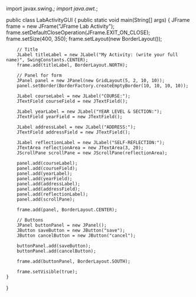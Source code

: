import javax.swing.*;
import java.awt.*;

public class LabActivityGUI {
    public static void main(String[] args) {
        JFrame frame = new JFrame("JFrame Lab Activity");
        frame.setDefaultCloseOperation(JFrame.EXIT_ON_CLOSE);
        frame.setSize(400, 350);
        frame.setLayout(new BorderLayout());

        // Title
        JLabel titleLabel = new JLabel("My Activity: (write your full name)", SwingConstants.CENTER);
        frame.add(titleLabel, BorderLayout.NORTH);

        // Panel for form
        JPanel panel = new JPanel(new GridLayout(5, 2, 10, 10));
        panel.setBorder(BorderFactory.createEmptyBorder(10, 10, 10, 10));

        JLabel courseLabel = new JLabel("COURSE:");
        JTextField courseField = new JTextField();

        JLabel yearLabel = new JLabel("YEAR LEVEL & SECTION:");
        JTextField yearField = new JTextField();

        JLabel addressLabel = new JLabel("ADDRESS:");
        JTextField addressField = new JTextField();

        JLabel reflectionLabel = new JLabel("SELF-REFLECTION:");
        JTextArea reflectionArea = new JTextArea(3, 20);
        JScrollPane scrollPane = new JScrollPane(reflectionArea);

        panel.add(courseLabel);
        panel.add(courseField);
        panel.add(yearLabel);
        panel.add(yearField);
        panel.add(addressLabel);
        panel.add(addressField);
        panel.add(reflectionLabel);
        panel.add(scrollPane);

        frame.add(panel, BorderLayout.CENTER);

        // Buttons
        JPanel buttonPanel = new JPanel();
        JButton saveButton = new JButton("save");
        JButton cancelButton = new JButton("cancel");

        buttonPanel.add(saveButton);
        buttonPanel.add(cancelButton);

        frame.add(buttonPanel, BorderLayout.SOUTH);

        frame.setVisible(true);
    }
}
